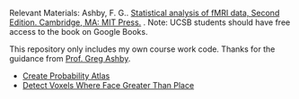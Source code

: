 Relevant Materials: Ashby, F. G.. [Statistical analysis of fMRI data, Second Edition. Cambridge, MA: MIT Press.](https://mitpress.mit.edu/books/statistical-analysis-fmri-data) . Note: UCSB students should have free access to the book on Google Books.

This repository only includes my own course work code. Thanks for the guidance from [Prof. Greg Ashby](https://psych.ucsb.edu/people/faculty/greg-ashby).

- [Create Probability Atlas](https://github.com/LilianYou/fMRI_Data_Analyses/tree/main/Statistical%20Analysis%20of%20fMRI%20Data/Create%20Probability%20Atlas)
- [Detect Voxels Where Face Greater Than Place](https://github.com/LilianYou/fMRI_Data_Analyses/tree/main/Statistical%20Analysis%20of%20fMRI%20Data/Detect%20Voxels%20Where%20Face%20Greater%20Than%20Place)

